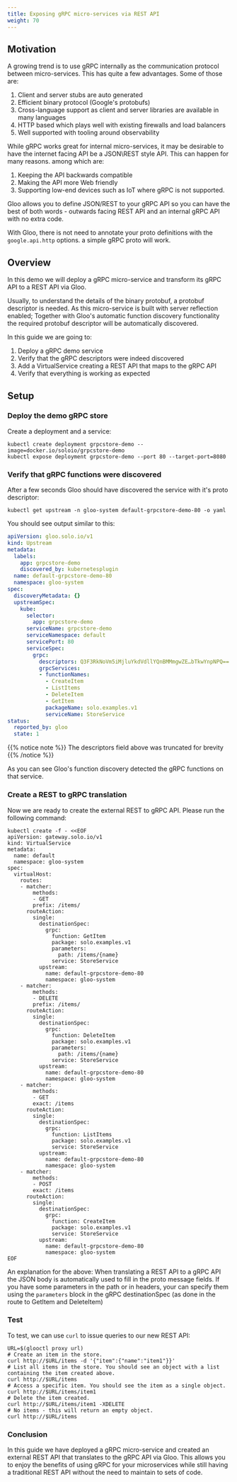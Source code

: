 ```yaml
---
title: Exposing gRPC micro-services via REST API
weight: 70
---
```


## Motivation

A growing trend is to use gRPC internally as the communication protocol between micro-services. This has quite a few advantages. Some of those are:

1. Client and server stubs are auto generated
1. Efficient binary protocol (Google's protobufs)
1. Cross-language support as client and server libraries are available in many languages
1. HTTP based which plays well with existing firewalls and load balancers
1. Well supported with tooling around observability

While gRPC works great for internal micro-services, it may be desirable to have the internet facing API be a JSON\REST 
style API. This can happen for many reasons. among which are:

1. Keeping the API backwards compatible
1. Making the API more Web friendly
1. Supporting low-end devices such as IoT where gRPC is not supported.

Gloo allows you to define JSON/REST to your gRPC API so you can have the best of both words - 
outwards facing REST API and an internal gRPC API with no extra code.

With Gloo, there is not need to annotate your proto definitions with the `google.api.http` options.
a simple gRPC proto will work.

## Overview

In this demo we will deploy a gRPC micro-service and transform its gRPC API to a REST API via Gloo.

Usually, to understand the details of the binary protobuf, a protobuf descriptor is needed. As this micro-service is built with server reflection enabled; Together with Gloo's automatic function
discovery functionality the required protobuf descriptor will be automatically discovered.

In this guide we are going to:

1. Deploy a gRPC demo service
1. Verify that the gRPC descriptors were indeed discovered
1. Add a VirtualService creating a REST API that maps to the gRPC API
1. Verify that everything is working as expected

## Setup

### Deploy the demo gRPC store

Create a deployment and a service:

```shell
kubectl create deployment grpcstore-demo --image=docker.io/soloio/grpcstore-demo
kubectl expose deployment grpcstore-demo --port 80 --target-port=8080
```

### Verify that gRPC functions were discovered
After a few seconds Gloo should have discovered the service with it's proto descriptor:
```shell
kubectl get upstream -n gloo-system default-grpcstore-demo-80 -o yaml
```
You should see output similar to this:
```yaml
apiVersion: gloo.solo.io/v1
kind: Upstream
metadata:
  labels:
    app: grpcstore-demo
    discovered_by: kubernetesplugin
  name: default-grpcstore-demo-80
  namespace: gloo-system
spec:
  discoveryMetadata: {}
  upstreamSpec:
    kube:
      selector:
        app: grpcstore-demo
      serviceName: grpcstore-demo
      serviceNamespace: default
      servicePort: 80
      serviceSpec:
        grpc:
          descriptors: Q3F3RkNoVm5iMjluYkdVdllYQnBMMmgwZE…bTkwYnpNPQ==
          grpcServices:
          - functionNames:
            - CreateItem
            - ListItems
            - DeleteItem
            - GetItem
            packageName: solo.examples.v1
            serviceName: StoreService
status:
  reported_by: gloo
  state: 1

```
{{% notice note %}}
The descriptors field above was truncated for brevity
{{% /notice %}}

As you can see Gloo's function discovery detected the gRPC functions on that service. 

### Create a REST to gRPC translation

Now we are ready to create the external REST to gRPC API. Please run the following command:
```shell
kubectl create -f - <<EOF
apiVersion: gateway.solo.io/v1
kind: VirtualService
metadata:
  name: default
  namespace: gloo-system
spec:
  virtualHost:
    routes:
    - matcher:
        methods:
        - GET
        prefix: /items/
      routeAction:
        single:
          destinationSpec:
            grpc:
              function: GetItem
              package: solo.examples.v1
              parameters:
                path: /items/{name}
              service: StoreService
          upstream:
            name: default-grpcstore-demo-80
            namespace: gloo-system
    - matcher:
        methods:
        - DELETE
        prefix: /items/
      routeAction:
        single:
          destinationSpec:
            grpc:
              function: DeleteItem
              package: solo.examples.v1
              parameters:
                path: /items/{name}
              service: StoreService
          upstream:
            name: default-grpcstore-demo-80
            namespace: gloo-system
    - matcher:
        methods:
        - GET
        exact: /items
      routeAction:
        single:
          destinationSpec:
            grpc:
              function: ListItems
              package: solo.examples.v1
              service: StoreService
          upstream:
            name: default-grpcstore-demo-80
            namespace: gloo-system
    - matcher:
        methods:
        - POST
        exact: /items
      routeAction:
        single:
          destinationSpec:
            grpc:
              function: CreateItem
              package: solo.examples.v1
              service: StoreService
          upstream:
            name: default-grpcstore-demo-80
            namespace: gloo-system
EOF
```

An explanation for the above:
When translating a REST API to a gRPC API the JSON body is automatically used to fill in the proto
message fields. If you have some parameters in the path or in headers, your can specify them using 
the `parameters` block in the gRPC destinationSpec (as done in the route to GetItem and DeleteItem)

### Test

To test, we can use `curl` to issue queries to our new REST API:

```shell
URL=$(glooctl proxy url)
# Create an item in the store.
curl http://$URL/items -d '{"item":{"name":"item1"}}'
# List all items in the store. You should see an object with a list containing the item created above. 
curl http://$URL/items
# Access a specific item. You should see the item as a single object.
curl http://$URL/items/item1
# Delete the item created.
curl http://$URL/items/item1 -XDELETE
# No items - this will return an empty object.
curl http://$URL/items
```

### Conclusion

In this guide we have deployed a gRPC micro-service and created an external REST API that translates to the gRPC API via Gloo.
This allows you to enjoy the benefits of using gRPC for your microservices while still having a traditional REST API without the need
to maintain to sets of code. 
